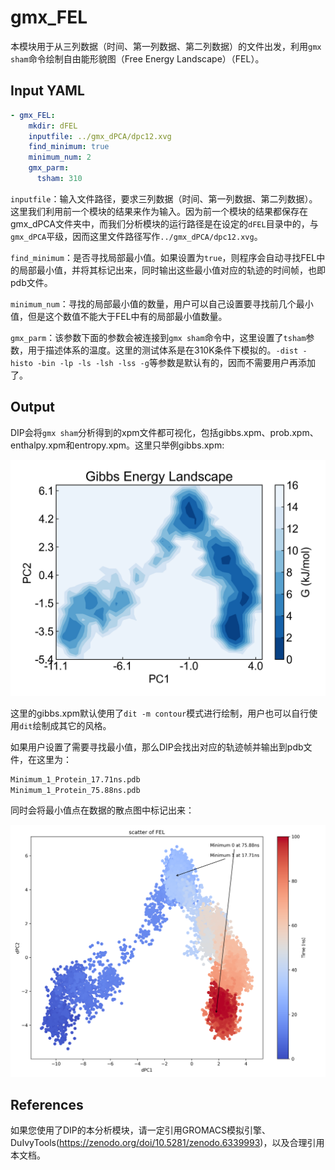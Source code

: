 # gmx_FEL

本模块用于从三列数据（时间、第一列数据、第二列数据）的文件出发，利用`gmx sham`命令绘制自由能形貌图（Free Energy Landscape）（FEL）。

## Input YAML

```yaml
- gmx_FEL:
    mkdir: dFEL
    inputfile: ../gmx_dPCA/dpc12.xvg
    find_minimum: true
    minimum_num: 2
    gmx_parm:
      tsham: 310
```

`inputfile`：输入文件路径，要求三列数据（时间、第一列数据、第二列数据）。这里我们利用前一个模块的结果来作为输入。因为前一个模块的结果都保存在gmx_dPCA文件夹中，而我们分析模块的运行路径是在设定的`dFEL`目录中的，与`gmx_dPCA`平级，因而这里文件路径写作`../gmx_dPCA/dpc12.xvg`。

`find_minimum`：是否寻找局部最小值。如果设置为`true`，则程序会自动寻找FEL中的局部最小值，并将其标记出来，同时输出这些最小值对应的轨迹的时间帧，也即pdb文件。

`minimum_num`：寻找的局部最小值的数量，用户可以自己设置要寻找前几个最小值，但是这个数值不能大于FEL中有的局部最小值数量。

`gmx_parm`：该参数下面的参数会被连接到`gmx sham`命令中，这里设置了`tsham`参数，用于描述体系的温度。这里的测试体系是在310K条件下模拟的。`-dist -histo -bin -lp -ls -lsh -lss -g`等参数是默认有的，因而不需要用户再添加了。

## Output

DIP会将`gmx sham`分析得到的xpm文件都可视化，包括gibbs.xpm、prob.xpm、enthalpy.xpm和entropy.xpm。这里只举例gibbs.xpm:

![gibbs.xpm](static/gmx_FEL_gibbs.png)

这里的gibbs.xpm默认使用了`dit -m contour`模式进行绘制，用户也可以自行使用`dit`绘制成其它的风格。

如果用户设置了需要寻找最小值，那么DIP会找出对应的轨迹帧并输出到pdb文件，在这里为：

```txt
Minimum_1_Protein_17.71ns.pdb
Minimum_1_Protein_75.88ns.pdb
```

同时会将最小值点在数据的散点图中标记出来：

![FEL_minimum](static/gmx_FEL_findminimum.png)


## References

如果您使用了DIP的本分析模块，请一定引用GROMACS模拟引擎、DuIvyTools(https://zenodo.org/doi/10.5281/zenodo.6339993)，以及合理引用本文档。
